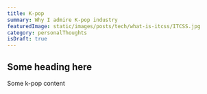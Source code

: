 ```yaml
---
title: K-pop
summary: Why I admire K-pop industry
featuredImage: static/images/posts/tech/what-is-itcss/ITCSS.jpg
category: personalThoughts
isDraft: true
---
```


## Some heading here

Some k-pop content
